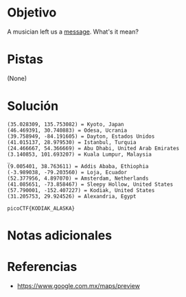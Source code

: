 # Objetivo
A musician left us a [message](https://jupiter.challenges.picoctf.org/static/d5570d48262dbba2a31f2a940409ad9d/message.txt). What's it mean?
# Pistas
(None)
# Solución
```
(35.028309, 135.753082) = Kyoto, Japan
(46.469391, 30.740883) = Odesa, Ucrania
(39.758949, -84.191605) = Dayton, Estados Unidos
(41.015137, 28.979530) = Istanbul, Turquia
(24.466667, 54.366669) = Abu Dhabi, United Arab Emirates
(3.140853, 101.693207) = Kuala Lumpur, Malaysia
_
(9.005401, 38.763611) = Addis Ababa, Ethiophia
(-3.989038, -79.203560) = Loja, Ecuador	
(52.377956, 4.897070) = Amsterdam, Netherlands			
(41.085651, -73.858467) = Sleepy Hollow, United States
(57.790001, -152.407227) = Kodiak, United States
(31.205753, 29.924526) = Alexandria, Egypt

```

```
picoCTF{KODIAK_ALASKA}
```
# Notas adicionales
# Referencias
- https://www.google.com.mx/maps/preview